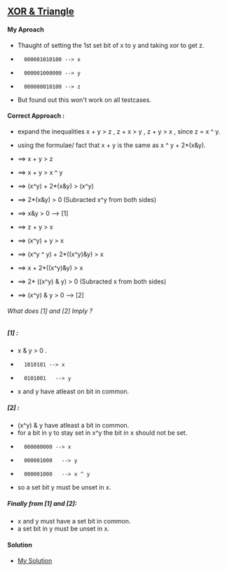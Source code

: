 ## [XOR & Triangle](https://codeforces.com/problemset/problem/2074/C)

#### My Aproach

- Thaught of setting the 1st set bit of x to y and taking xor to get z.
-       000001010100 --> x
-       000001000000 --> y
-       000000010100 --> z
- But found out this won't work on all testcases.

#### Correct Approach :

- expand the inequalities x + y > z , z + x > y , z + y > x , since z = x ^ y.
- using the formulae/ fact that x + y is the same as x ^ y + 2\*(x&y).
- ==> x + y > z
- ==> x + y > x ^ y
- ==> (x^y) + 2\*(x&y) > (x^y)
- ==> 2\*(x&y) > 0 (Subracted x^y from both sides)
- ==> x&y > 0 --> [1]

- ==> z + y > x
- ==> (x^y) + y > x
- ==> (x^y ^ y) + 2\*((x^y)&y) > x
- ==> x + 2\*((x^y)&y) > x
- ==> 2\* ((x^y) & y) > 0 (Subracted x from both sides)
- ==> (x^y) & y > 0 --> [2]

###### What does [1] and [2] Imply ?

##### [1] :

- x & y > 0 .
-       1010101 --> x
-       0101001   --> y
- x and y have atleast on bit in common.

##### [2] :

- (x^y) & y have atleast a bit in common.
- for a bit in y to stay set in x^y the bit in x should not be set.
-       000000000 --> x
-       000001000   --> y
-       000001000   --> x ^ y
- so a set bit y must be unset in x.

##### _Finally from [1] and [2]:_

- x and y must have a set bit in common.
- a set bit in y must be unset in x.

#### Solution

- [My Solution](https://codeforces.com/contest/2074/submission/337870560)
